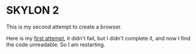 # SKYLON 2
This is my second attempt to create a browser.

Here is my [first attempt](https://github.com/sujaldev/skylon), 
it didn't fail, but I didn't complete it, and now I find the code unreadable.
So I am restarting.